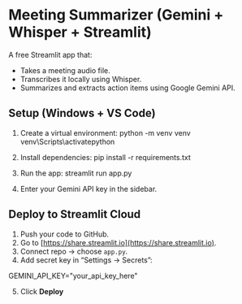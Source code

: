 # Meeting Summarizer (Gemini + Whisper + Streamlit)

A free Streamlit app that:
- Takes a meeting audio file.
- Transcribes it locally using Whisper.
- Summarizes and extracts action items using Google Gemini API.

## Setup (Windows + VS Code)

1. Create a virtual environment:
python -m venv venv
venv\Scripts\activatepython


2. Install dependencies:
pip install -r requirements.txt


3. Run the app:
streamlit run app.py


4. Enter your Gemini API key in the sidebar.

## Deploy to Streamlit Cloud

1. Push your code to GitHub.
2. Go to [https://share.streamlit.io](https://share.streamlit.io).
3. Connect repo → choose `app.py`.
4. Add secret key in “Settings → Secrets”:

GEMINI_API_KEY="your_api_key_here"

5. Click **Deploy**

